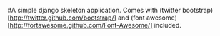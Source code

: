 #A simple django skeleton application. Comes with (twitter bootstrap)[http://twitter.github.com/bootstrap/] and
(font awesome)[http://fortawesome.github.com/Font-Awesome/] included.
